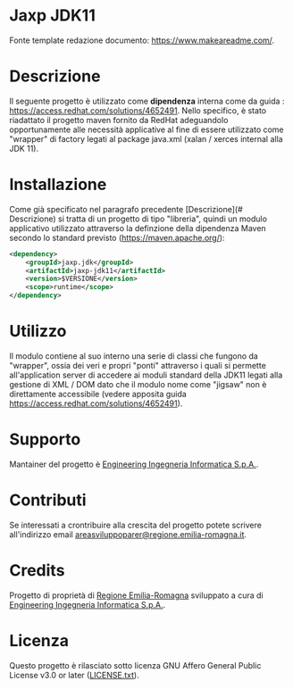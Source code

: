 # Jaxp JDK11

Fonte template redazione documento:  https://www.makeareadme.com/.


# Descrizione

Il seguente progetto è utilizzato come **dipendenza** interna come da guida : https://access.redhat.com/solutions/4652491. Nello specifico, è stato riadattato il progetto maven fornito da RedHat adeguandolo opportunamente alle necessità applicative al fine di essere utilizzato come "wrapper" di factory legati al package java.xml (xalan / xerces internal alla JDK 11).

# Installazione

Come già specificato nel paragrafo precedente [Descrizione](# Descrizione) si tratta di un progetto di tipo "libreria", quindi un modulo applicativo utilizzato attraverso la definzione della dipendenza Maven secondo lo standard previsto (https://maven.apache.org/): 

```xml
<dependency>
    <groupId>jaxp.jdk</groupId>
    <artifactId>jaxp-jdk11</artifactId>
    <version>$VERSIONE</version>
    <scope>runtime</scope>
</dependency>
```

# Utilizzo

Il modulo contiene al suo interno una serie di classi che fungono da "wrapper", ossia dei veri e propri "ponti" attraverso i quali si permette all'application server di accedere ai moduli standard della JDK11 legati alla gestione di XML / DOM dato che il modulo nome come "jigsaw" non è direttamente accessibile (vedere apposita guida https://access.redhat.com/solutions/4652491).

# Supporto

Mantainer del progetto è [Engineering Ingegneria Informatica S.p.A.](https://www.eng.it/).

# Contributi

Se interessati a crontribuire alla crescita del progetto potete scrivere all'indirizzo email <a href="mailto:areasviluppoparer@regione.emilia-romagna.it">areasviluppoparer@regione.emilia-romagna.it</a>.

# Credits

Progetto di proprietà di [Regione Emilia-Romagna](https://www.regione.emilia-romagna.it/) sviluppato a cura di [Engineering Ingegneria Informatica S.p.A.](https://www.eng.it/).

# Licenza

Questo progetto è rilasciato sotto licenza GNU Affero General Public License v3.0 or later ([LICENSE.txt](LICENSE.txt)).

